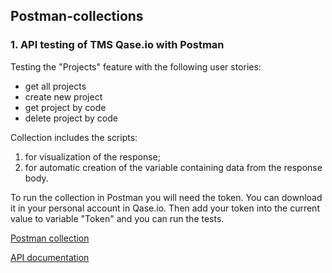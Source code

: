 ## Postman-collections

### 1. API testing of TMS Qase.io with Postman

Testing the "Projects" feature with the following user stories: 
- get all projects
- create new project
- get project by code
- delete project by code

Collection includes the scripts:
1. for visualization of the response;
2. for automatic creation of the variable containing data from the response body.

To run the collection in Postman you will need the token. You can download it in your personal account in Qase.io. 
Then add your token into the current value to variable "Token" and you can run the tests. 

[Postman collection](https://github.com/yulia-qaqc/Postman-collections/blob/main/Qase.io%20APi%20testing.postman_collection.json)

[API documentation](https://developers.qase.io/reference/get-projects)
